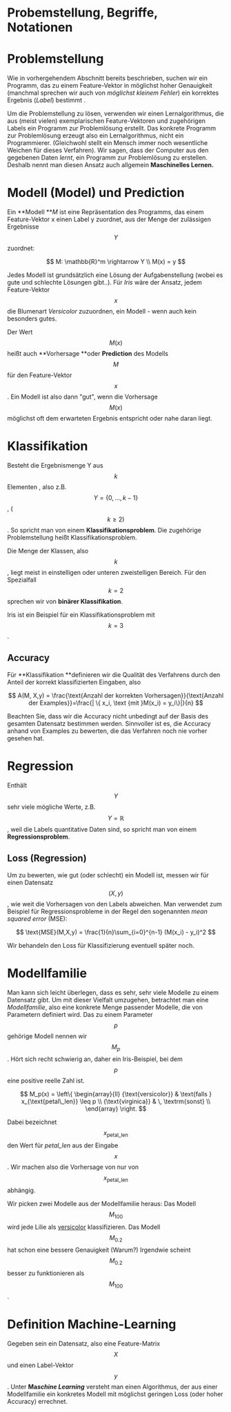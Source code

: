 # Probemstellung, Begriffe, Notationen

# Problemstellung

Wie in vorhergehendem Abschnitt bereits beschrieben, suchen wir ein Programm, das zu einem Feature-Vektor in möglichst hoher Genauigkeit (manchmal sprechen wir auch von  *möglichst kleinem Fehler*) ein korrektes Ergebnis (*Label*) bestimmt .

Um die Problemstellung zu lösen, verwenden wir einen Lernalgorithmus, die aus (meist vielen) exemplarischen Feature-Vektoren und zugehörigen Labels ein Programm zur Problemlösung erstellt. Das konkrete Programm zur Problemlösung erzeugt also ein Lernalgorithmus, nicht ein Programmierer.  (Gleichwohl stellt ein Mensch immer noch wesentliche Weichen für dieses Verfahren). Wir sagen, dass der Computer aus den gegebenen Daten _lernt_, ein Programm zur Problemlösung zu erstellen. Deshalb nennt man diesen Ansatz auch allgemein **Maschinelles Lernen.** 



# Modell (Model) und Prediction

Ein **Modell **_M_ ist eine Repräsentation des Programms, das einem Feature-Vektor x einen Label y zuordnet, aus der Menge der zulässigen Ergebnisse $$Y$$ zuordnet:

$$
M: \mathbb{R}^m \rightarrow Y \\ M(x) = y
$$

 Jedes Modell ist grundsätzlich eine Lösung der Aufgabenstellung (wobei es gute und schlechte Lösungen gibt..). Für *Iris* wäre der Ansatz, jedem Feature-Vektor $$x$$ die Blumenart *Versicolor* zuzuordnen, ein Modell - wenn auch kein besonders gutes.

Der Wert $$M(x)$$ heißt auch **Vorhersage **oder **Prediction** des Modells $$M$$ für den Feature-Vektor $$x$$. Ein Modell ist also dann "gut", wenn die Vorhersage  $$M(x)$$ möglichst oft dem erwarteten Ergebnis entspricht oder nahe daran liegt. 

# Klassifikation

Besteht die Ergebnismenge Y aus $$k$$ Elementen , also z.B.  $$Y = \{0, \dots,k-1\}$$, ( $$k \geq 2)$$ . So spricht man von  einem **Klassifikationsproblem**. Die zugehörige Problemstellung heißt Klassifikationsproblem.

Die Menge der Klassen, also  $$k$$, liegt meist in einstelligen oder unteren zweistelligen Bereich. Für den Spezialfall $$k=2$$ sprechen wir von **binärer Klassifikation**. 

Iris ist ein Beispiel für ein Klassifikationsproblem mit $$k= 3$$.



## Accuracy

Für **Klassifikation **definieren wir die Qualität des Verfahrens durch den Anteil der korrekt klassifizierten Eingaben, also

$$
A(M, X,y) = \frac{\text{Anzahl der korrekten Vorhersagen}}{\text{Anzahl der Examples}}=\frac{| \{ x_i, \text {mit }M(x_i) = y_i\}|}{n}
$$

Beachten Sie, dass wir die Accuracy nicht unbedingt auf der Basis des gesamten Datensatz bestimmen werden. Sinnvoller ist es, die Accuracy anhand von Examples zu bewerten, die das Verfahren noch nie vorher gesehen hat. 



# Regression

Enthält  $$Y$$ sehr viele mögliche Werte, z.B. $$Y = \mathbb{R}$$, weil die Labels quantitative Daten sind, so spricht man von einem  **Regressionsproblem**. 





## Loss (Regression)

Um zu bewerten, wie gut (oder schlecht) ein Modell ist, messen wir für einen Datensatz $$(X,y)$$, wie weit die Vorhersagen von den Labels abweichen. Man verwendet zum Beispiel für Regressionsprobleme in der Regel den sogenannten *mean squared error* (MSE):

$$
\text{MSE}(M,X,y) = \frac{1}{n}\sum_{i=0}^{n-1} (M(x_i) - y_i)^2
$$

Wir behandeln den Loss für Klassifizierung eventuell später noch. 



# Modellfamilie

Man kann sich leicht überlegen, dass es sehr, sehr viele Modelle zu einem Datensatz gibt. Um mit dieser Vielfalt umzugehen, betrachtet man eine _Modellfamilie_, also eine konkrete Menge passender Modelle, die von Parametern definiert wird. Das zu einem Parameter $$p$$ gehörige Modell nennen wir $$M_p$$ . Hört sich recht schwierig an, daher ein Iris-Beispiel, bei dem  $$p$$ eine positive reelle Zahl ist.

$$
M_p(x) = \left\{
\begin{array}{ll}
{\text{versicolor}} & \text{falls } x_{\text{petal\_len}} \leq p \\
{\text{virginica}} & \, \textrm{sonst} \\
\end{array}
\right.
$$

Dabei bezeichnet $$x_{\text{petal\_len}}$$ den Wert für *petal_len* aus der Eingabe $$x$$. Wir machen also die Vorhersage von nur von $$x_{\text{petal\_len}}$$ abhängig.

Wir picken zwei Modelle aus der Modellfamilie heraus: Das Modell $$M_{100}$$ wird jede Lilie als [versicolor]() klassifizieren. Das Modell $$M_{0.2}$$  hat schon eine bessere Genauigkeit (Warum?)  Irgendwie scheint $$M_{0.2}$$ besser zu funktionieren als $$M_{100}$$. 



# Definition Machine-Learning

Gegeben sein ein  Datensatz, also eine Feature-Matrix $$X$$ und einen Label-Vektor  $$y$$ . Unter **Ma*schine Learning*** versteht man einen Algorithmus, der aus einer Modellfamilie ein konkretes Modell mit möglichst geringen Loss (oder hoher Accuracy) errechnet.

 

